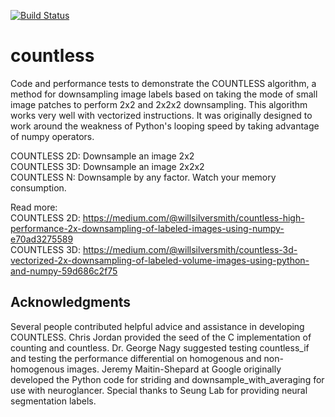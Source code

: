 [![Build Status](https://travis-ci.org/william-silversmith/countless.svg?branch=master)](https://travis-ci.org/william-silversmith/countless)

# countless
Code and performance tests to demonstrate the COUNTLESS algorithm, a method for downsampling image labels based on taking the mode of small image patches to perform 2x2 and 2x2x2 downsampling. This algorithm works very well with vectorized instructions. It was originally designed to work around the weakness of Python's looping speed by taking advantage of numpy operators.  

COUNTLESS 2D: Downsample an image 2x2  
COUNTLESS 3D: Downsample an image 2x2x2  
COUNTLESS N: Downsample by any factor. Watch your memory consumption.  


Read more:  
COUNTLESS 2D: https://medium.com/@willsilversmith/countless-high-performance-2x-downsampling-of-labeled-images-using-numpy-e70ad3275589  
COUNTLESS 3D: https://medium.com/@willsilversmith/countless-3d-vectorized-2x-downsampling-of-labeled-volume-images-using-python-and-numpy-59d686c2f75


## Acknowledgments

Several people contributed helpful advice and assistance in developing COUNTLESS. Chris Jordan provided the seed of the C implementation of counting and countless. Dr. George Nagy suggested testing countless_if and testing the performance differential on homogenous and non-homogenous images. Jeremy Maitin-Shepard at Google originally developed the Python code for striding and downsample_with_averaging for use with neuroglancer. Special thanks to Seung Lab for providing neural segmentation labels.

